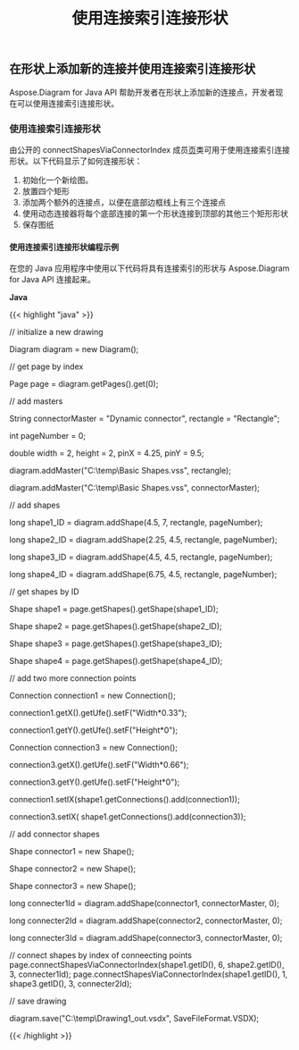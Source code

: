 ﻿---
title: 使用连接索引连接形状
type: docs
weight: 20
url: /zh/java/use-connection-indexes-to-connect-shapes/
---
## **在形状上添加新的连接并使用连接索引连接形状**
Aspose.Diagram for Java API 帮助开发者在形状上添加新的连接点，开发者现在可以使用连接索引连接形状。
### **使用连接索引连接形状**
由公开的 connectShapesViaConnectorIndex 成员[页](https://reference.aspose.com/diagram/java/com.aspose.diagram/Page)类可用于使用连接索引连接形状。以下代码显示了如何连接形状：

1. 初始化一个新绘图。
1. 放置四个矩形
1. 添加两个额外的连接点，以便在底部边框线上有三个连接点
1. 使用动态连接器将每个底部连接的第一个形状连接到顶部的其他三个矩形形状
1. 保存图纸
#### **使用连接索引连接形状编程示例**
在您的 Java 应用程序中使用以下代码将具有连接索引的形状与 Aspose.Diagram for Java API 连接起来。

**Java**

{{< highlight "java" >}}

 // initialize a new drawing

Diagram diagram = new Diagram();

// get page by index

Page page = diagram.getPages().get(0);

// add masters

String connectorMaster = "Dynamic connector", rectangle = "Rectangle";

int pageNumber = 0;

double width = 2, height = 2, pinX = 4.25, pinY = 9.5;

diagram.addMaster("C:\\temp\\Basic Shapes.vss", rectangle);

diagram.addMaster("C:\\temp\\Basic Shapes.vss", connectorMaster);

// add shapes

long shape1_ID = diagram.addShape(4.5, 7, rectangle, pageNumber);

long shape2_ID = diagram.addShape(2.25, 4.5, rectangle, pageNumber);

long shape3_ID = diagram.addShape(4.5, 4.5, rectangle, pageNumber);

long shape4_ID = diagram.addShape(6.75, 4.5, rectangle, pageNumber);

// get shapes by ID

Shape shape1 = page.getShapes().getShape(shape1_ID);

Shape shape2 = page.getShapes().getShape(shape2_ID);

Shape shape3 = page.getShapes().getShape(shape3_ID);

Shape shape4 = page.getShapes().getShape(shape4_ID);

// add two more connection points

Connection connection1 = new Connection();

connection1.getX().getUfe().setF("Width*0.33");

connection1.getY().getUfe().setF("Height*0");

Connection connection3 = new Connection();

connection3.getX().getUfe().setF("Width*0.66");

connection3.getY().getUfe().setF("Height*0");

connection1.setIX(shape1.getConnections().add(connection1));

connection3.setIX( shape1.getConnections().add(connection3));

// add connector shapes

Shape connector1 = new Shape();

Shape connector2 = new Shape();

Shape connector3 = new Shape();

long connecter1Id = diagram.addShape(connector1, connectorMaster, 0);

long connecter2Id = diagram.addShape(connector2, connectorMaster, 0);

long connecter3Id = diagram.addShape(connector3, connectorMaster, 0);

// connect shapes by index of conneecting points
page.connectShapesViaConnectorIndex(shape1.getID(), 6, shape2.getID(), 3, connecter1Id);
page.connectShapesViaConnectorIndex(shape1.getID(), 1, shape3.getID(), 3, connecter2Id);


// save drawing

diagram.save("C:\\temp\\Drawing1_out.vsdx", SaveFileFormat.VSDX);

{{< /highlight >}}
